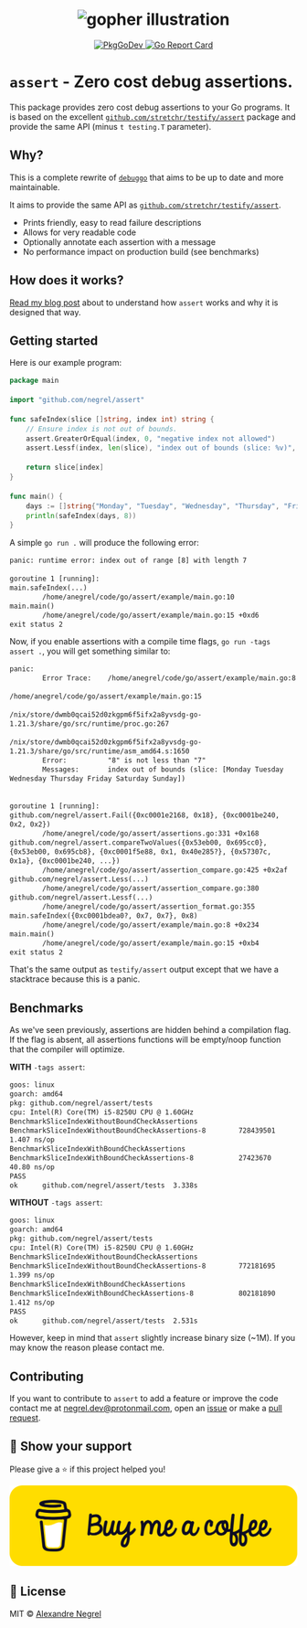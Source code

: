 <h1 align="center">
    <img alt="gopher illustration" src="https://spirited.io/wp-content/uploads/elementor/thumbs/1-prc44rwae7cvpfcnuotwqkc46fiz99oyv9553ip1tc.jpg">
</h1>

<p align="center">
	<a href="https://pkg.go.dev/github.com/negrel/assert">
		<img alt="PkgGoDev" src="https://pkg.go.dev/badge/github.com/negrel/assert">
	</a>
	<a href="https://goreportcard.com/report/github.com/negrel/assert">
		<img alt="Go Report Card" src="https://goreportcard.com/badge/github.com/negrel/assert">
	</a>
</p>

# `assert` - Zero cost debug assertions.

This package provides zero cost debug assertions to your Go programs. It is based
on the excellent [`github.com/stretchr/testify/assert`](https://github.com/stretchr/testify)
package and provide the same API (minus `t testing.T` parameter).

## Why?

This is a complete rewrite of [`debuggo`](https://github.com/negrel/debuggo) that aims
to be up to date and more maintainable.

It aims to provide the same API as [`github.com/stretchr/testify/assert`](https://github.com/stretchr/testify).
* Prints friendly, easy to read failure descriptions
* Allows for very readable code
* Optionally annotate each assertion with a message
* No performance impact on production build (see benchmarks)

## How does it works?

[Read my blog post](https://www.negrel.dev/blog/zero-cost-debug-assertions-in-go/)
about to understand how `assert` works and why it is designed that way.

## Getting started

Here is our example program:

```go
package main

import "github.com/negrel/assert"

func safeIndex(slice []string, index int) string {
	// Ensure index is not out of bounds.
	assert.GreaterOrEqual(index, 0, "negative index not allowed")
	assert.Lessf(index, len(slice), "index out of bounds (slice: %v)", slice)

	return slice[index]
}

func main() {
	days := []string{"Monday", "Tuesday", "Wednesday", "Thursday", "Friday", "Saturday", "Sunday"}
	println(safeIndex(days, 8))
}
```

A simple `go run .` will produce the following error:
```
panic: runtime error: index out of range [8] with length 7

goroutine 1 [running]:
main.safeIndex(...)
        /home/anegrel/code/go/assert/example/main.go:10
main.main()
        /home/anegrel/code/go/assert/example/main.go:15 +0xd6
exit status 2
```

Now, if you enable assertions with a compile time flags, `go run -tags assert .`,
you will get something similar to:

```
panic:
        Error Trace:    /home/anegrel/code/go/assert/example/main.go:8
                                                /home/anegrel/code/go/assert/example/main.go:15
                                                /nix/store/dwmb0qcai52d0zkgpm6f5ifx2a8yvsdg-go-1.21.3/share/go/src/runtime/proc.go:267
                                                /nix/store/dwmb0qcai52d0zkgpm6f5ifx2a8yvsdg-go-1.21.3/share/go/src/runtime/asm_amd64.s:1650
        Error:          "8" is not less than "7"
        Messages:       index out of bounds (slice: [Monday Tuesday Wednesday Thursday Friday Saturday Sunday])


goroutine 1 [running]:
github.com/negrel/assert.Fail({0xc0001e2168, 0x18}, {0xc0001be240, 0x2, 0x2})
        /home/anegrel/code/go/assert/assertions.go:331 +0x168
github.com/negrel/assert.compareTwoValues({0x53eb00, 0x695cc0}, {0x53eb00, 0x695cb8}, {0xc0001f5e88, 0x1, 0x40e285?}, {0x57307c, 0x1a}, {0xc0001be240, ...})
        /home/anegrel/code/go/assert/assertion_compare.go:425 +0x2af
github.com/negrel/assert.Less(...)
        /home/anegrel/code/go/assert/assertion_compare.go:380
github.com/negrel/assert.Lessf(...)
        /home/anegrel/code/go/assert/assertion_format.go:355
main.safeIndex({0xc0001bdea0?, 0x7, 0x7}, 0x8)
        /home/anegrel/code/go/assert/example/main.go:8 +0x234
main.main()
        /home/anegrel/code/go/assert/example/main.go:15 +0xb4
exit status 2
```

That's the same output as `testify/assert` output except that we have a stacktrace
because this is a panic.

## Benchmarks

As we've seen previously, assertions are hidden behind a compilation flag. If
the flag is absent, all assertions functions will be empty/noop function that
the compiler will optimize.

**WITH** `-tags assert`:

```
goos: linux
goarch: amd64
pkg: github.com/negrel/assert/tests
cpu: Intel(R) Core(TM) i5-8250U CPU @ 1.60GHz
BenchmarkSliceIndexWithoutBoundCheckAssertions
BenchmarkSliceIndexWithoutBoundCheckAssertions-8        728439501                1.407 ns/op
BenchmarkSliceIndexWithBoundCheckAssertions
BenchmarkSliceIndexWithBoundCheckAssertions-8           27423670                40.80 ns/op
PASS
ok      github.com/negrel/assert/tests  3.338s
```

**WITHOUT** `-tags assert`:

```
goos: linux
goarch: amd64
pkg: github.com/negrel/assert/tests
cpu: Intel(R) Core(TM) i5-8250U CPU @ 1.60GHz
BenchmarkSliceIndexWithoutBoundCheckAssertions
BenchmarkSliceIndexWithoutBoundCheckAssertions-8        772181695                1.399 ns/op
BenchmarkSliceIndexWithBoundCheckAssertions
BenchmarkSliceIndexWithBoundCheckAssertions-8           802181890                1.412 ns/op
PASS
ok      github.com/negrel/assert/tests  2.531s
```

However, keep in mind that `assert` slightly increase binary size (~1M). If you may know
the reason please contact me.

## Contributing

If you want to contribute to `assert` to add a feature or improve the code contact
me at [negrel.dev@protonmail.com](mailto:negrel.dev@protonmail.com), open an
[issue](https://github.com/negrel/assert/issues) or make a
[pull request](https://github.com/negrel/assert/pulls).

## :stars: Show your support

Please give a :star: if this project helped you!

[![buy me a coffee](.github/images/bmc-button.png)](https://www.buymeacoffee.com/negrel)

## :scroll: License

MIT © [Alexandre Negrel](https://www.negrel.dev/)

